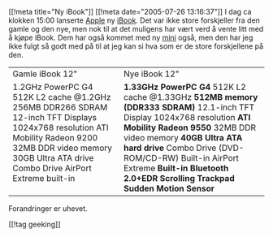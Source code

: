 [[!meta  title="Ny iBook"]]
[[!meta  date="2005-07-26 13:16:37"]]
I dag ca klokken 15:00 lanserte <a href="http://www.apple.no/">Apple</a> ny <a href="http://www.apple.com/no/ibook/">iBook</a>. Det var ikke store forskjeller fra den gamle og den nye, men nok til at det muligens har vært verd å vente litt med å kjøpe iBook. Dem har også kommet med ny <a href="http://www.apple.com/no/macmini/">mini</a> også, men den har jeg ikke fulgt så godt med på til at jeg kan si hva som er de store forskjellene på den.

<table><tr><td>Gamle iBook 12"</td><td>Nye iBook 12"</td></tr><tr valign="top"><td>1.2GHz PowerPC G4
512K L2 cache @1.2GHz
256MB DDR266 SDRAM
12-inch TFT Displays
1024x768 resolution
ATI Mobility Radeon 9200
32MB DDR video memory
30GB Ultra ATA drive
Combo Drive
AirPort Extreme built-in</td><td><strong>1.33GHz PowerPC G4</strong>
512K L2 cache @1.33GHz
<strong>512MB memory (DDR333 SDRAM)</strong>
12.1-inch TFT Display
1024x768 resolution
<strong>ATI Mobility Radeon 9550</strong>
32MB DDR video memory
<strong>40GB Ultra ATA hard drive</strong>
Combo Drive (DVD-ROM/CD-RW)
Built-in AirPort Extreme
<strong>Built-in Bluetooth 2.0+EDR</strong>
<strong>Scrolling Trackpad</strong>
<strong>Sudden Motion Sensor</strong></td></tr></table>

Forandringer er uhevet.

[[!tag  geeking]]